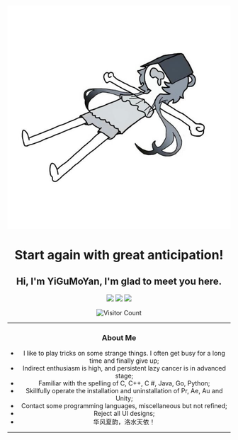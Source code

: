 <p align="center"><img src="Head.jpg" class="head" /></p>

<h1 align="center">Start again with great anticipation!</h1>
<h2 align="center">Hi, I'm YiGuMoYan, I'm glad to meet you here.</h2>

<p align="center">
<a href="https://github.com/YiGuMoYan"><img src="https://img.shields.io/static/v1?label=YiGuMoYan&message=GitHub&color=black"/></a> <span />
<a href="http://www.yigumoyan.top"><img src="https://img.shields.io/static/v1?label=YiGuMoYan&message=Blog&color=blue"/></a> <span />
<a href="https://space.bilibili.com/442384066"><img src="https://img.shields.io/static/v1?label=YiGuMoYan&message=BiliBili&color=pink"/></a> <span />
</p align="center">
  
<p align="center"><img src="https://profile-counter.glitch.me/all-smile/count.svg" alt="Visitor Count"></p>
<hr>
<h3 align="center">About Me</h3>
<ul align="center">
<li>I like to play tricks on some strange things. I often get busy for a long time and finally give up;</li>
<li>Indirect enthusiasm is high, and persistent lazy cancer is in advanced stage;</li>
<li>Familiar with the spelling of C, C++, C #, Java, Go, Python;</li>
<li>Skillfully operate the installation and uninstallation of Pr, Ae, Au and Unity;</li>
<li>Contact some programming languages, miscellaneous but not refined;</li>
<li>Reject all UI designs;</li>
<li>华风夏韵，洛水天依！</li>
</ul>
<hr>
<p align="center"><img src="https://github-readme-stats.vercel.app/api/top-langs/?username=YiGuMoYan&amp;theme=dark&amp;layout=compact" alt=""></p>
